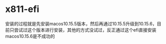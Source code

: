 # x811-efi

安装的过程就是先安装macos10.15.5版本，然后再通过10.15.5升级到10.15.6，目前只尝试过这个版本进行安装，其他的方式没试过，反正通过这个efi直接安装macos10.15.6是不成功的
